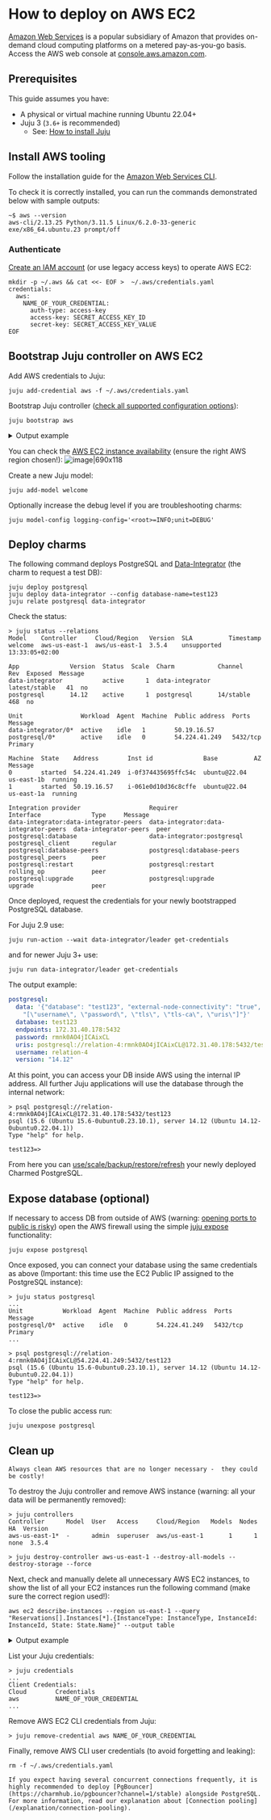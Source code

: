# How to deploy on AWS EC2

[Amazon Web Services](https://aws.amazon.com/) is a popular subsidiary of Amazon that provides on-demand cloud computing platforms on a metered pay-as-you-go basis. Access the AWS web console at [console.aws.amazon.com](https://console.aws.amazon.com/).

## Prerequisites

This guide assumes you have:

* A physical or virtual machine running Ubuntu 22.04+
* Juju 3 (`3.6+` is recommended)
  * See: [How to install Juju](https://documentation.ubuntu.com/juju/3.6/howto/manage-juju/#install-juju)

## Install AWS tooling

Follow the installation guide for the [Amazon Web Services CLI](https://docs.aws.amazon.com/cli/latest/userguide/getting-started-install.html).

To check it is correctly installed, you can run the commands demonstrated below with sample outputs:

```text
~$ aws --version
aws-cli/2.13.25 Python/3.11.5 Linux/6.2.0-33-generic exe/x86_64.ubuntu.23 prompt/off
```

### Authenticate

[Create an IAM account](https://docs.aws.amazon.com/eks/latest/userguide/getting-started-console.html) (or use legacy access keys) to operate AWS EC2:

```text
mkdir -p ~/.aws && cat <<- EOF >  ~/.aws/credentials.yaml
credentials:
  aws:
    NAME_OF_YOUR_CREDENTIAL:
      auth-type: access-key
      access-key: SECRET_ACCESS_KEY_ID
      secret-key: SECRET_ACCESS_KEY_VALUE
EOF
```

<!--- TODO, teach Juju to use `aws configure` format:
```text
~$ aws configure
AWS Access Key ID [None]: SECRET_ACCESS_KEY_ID
AWS Secret Access Key [None]: SECRET_ACCESS_KEY_VALUE
Default region name [None]: eu-west-3
Default output format [None]:
```
Check AWS credentials:
```text
~$ aws sts get-caller-identity
{
    "UserId": "1234567890",
    "Account": "1234567890",
    "Arn": "arn:aws:iam::1234567890:root"
}
```
--->

## Bootstrap Juju controller on AWS EC2

Add AWS credentials to Juju:

```text
juju add-credential aws -f ~/.aws/credentials.yaml
```

Bootstrap Juju controller ([check all supported configuration options](https://juju.is/docs/juju/amazon-ec2)):

```text
juju bootstrap aws
```
<details><summary>Output example</summary>

```text
> juju bootstrap aws
Creating Juju controller "aws-us-east-1" on aws/us-east-1
Looking for packaged Juju agent version 3.5.4 for amd64
Located Juju agent version 3.5.4-ubuntu-amd64 at https://juju-dist-aws.s3.amazonaws.com/agents/agent/3.5.4/juju-3.5.4-linux-amd64.tgz
Launching controller instance(s) on aws/us-east-1...
 - i-0f4615983d113166d (arch=amd64 mem=8G cores=2)           
Installing Juju agent on bootstrap instance
Waiting for address
Attempting to connect to 54.226.221.6:22
Attempting to connect to 172.31.20.34:22
Connected to 54.226.221.6
Running machine configuration script...
Bootstrap agent now started
Contacting Juju controller at 54.226.221.6 to verify accessibility...

Bootstrap complete, controller "aws-us-east-1" is now available
Controller machines are in the "controller" model

Now you can run
	juju add-model <model-name>
to create a new model to deploy workloads.
```
</details>

You can check the [AWS EC2 instance availability](https://us-east-1.console.aws.amazon.com/ec2/home?region=us-east-1#Instances:instanceState=running) (ensure the right AWS region chosen!):
![image|690x118](aws-ec2-availability.png)

Create a new Juju model:

```text
juju add-model welcome
```

Optionally increase the debug level if you are troubleshooting charms:

```text
juju model-config logging-config='<root>=INFO;unit=DEBUG'
```

## Deploy charms

The following command deploys PostgreSQL and [Data-Integrator](https://charmhub.io/data-integrator) (the charm to request a test DB):

```text
juju deploy postgresql
juju deploy data-integrator --config database-name=test123
juju relate postgresql data-integrator
```

Check the status:

```text
> juju status --relations
Model    Controller     Cloud/Region   Version  SLA          Timestamp
welcome  aws-us-east-1  aws/us-east-1  3.5.4    unsupported  13:33:05+02:00

App              Version  Status  Scale  Charm            Channel        Rev  Exposed  Message
data-integrator           active      1  data-integrator  latest/stable   41  no       
postgresql       14.12    active      1  postgresql       14/stable      468  no       

Unit                Workload  Agent  Machine  Public address  Ports     Message
data-integrator/0*  active    idle   1        50.19.16.57               
postgresql/0*       active    idle   0        54.224.41.249   5432/tcp  Primary

Machine  State    Address        Inst id              Base          AZ          Message
0        started  54.224.41.249  i-0f374435695ffc54c  ubuntu@22.04  us-east-1b  running
1        started  50.19.16.57    i-061e0d10d36c8cffe  ubuntu@22.04  us-east-1a  running

Integration provider                   Requirer                               Interface              Type     Message
data-integrator:data-integrator-peers  data-integrator:data-integrator-peers  data-integrator-peers  peer     
postgresql:database                    data-integrator:postgresql             postgresql_client      regular  
postgresql:database-peers              postgresql:database-peers              postgresql_peers       peer     
postgresql:restart                     postgresql:restart                     rolling_op             peer     
postgresql:upgrade                     postgresql:upgrade                     upgrade                peer  
```

Once deployed, request the credentials for your newly bootstrapped PostgreSQL database.

For Juju 2.9 use:
```text
juju run-action --wait data-integrator/leader get-credentials
```
and for newer Juju 3+ use:
```text
juju run data-integrator/leader get-credentials
```

The output example:
```yaml
postgresql:
  data: '{"database": "test123", "external-node-connectivity": "true", "requested-secrets":
    "[\"username\", \"password\", \"tls\", \"tls-ca\", \"uris\"]"}'
  database: test123
  endpoints: 172.31.40.178:5432
  password: rmnk0AO4jICAixCL
  uris: postgresql://relation-4:rmnk0AO4jICAixCL@172.31.40.178:5432/test123
  username: relation-4
  version: "14.12"
```

At this point, you can access your DB inside AWS using the internal IP address. All further Juju applications will use the database through the internal network:
```text
> psql postgresql://relation-4:rmnk0AO4jICAixCL@172.31.40.178:5432/test123
psql (15.6 (Ubuntu 15.6-0ubuntu0.23.10.1), server 14.12 (Ubuntu 14.12-0ubuntu0.22.04.1))
Type "help" for help.

test123=> 
```

From here you can [use/scale/backup/restore/refresh](/tutorial/index) your newly deployed Charmed PostgreSQL.

## Expose database (optional)

If necessary to access DB from outside of AWS (warning: [opening ports to public is risky](https://www.beyondtrust.com/blog/entry/what-is-an-open-port-what-are-the-security-implications)) open the AWS firewall using the simple [juju expose](https://juju.is/docs/juju/juju-expose) functionality: 
```text
juju expose postgresql
```

Once exposed, you can connect your database using the same credentials as above (Important: this time use the EC2 Public IP assigned to the PostgreSQL instance):
```text
> juju status postgresql
...
Unit           Workload  Agent  Machine  Public address  Ports     Message
postgresql/0*  active    idle   0        54.224.41.249   5432/tcp  Primary
...

> psql postgresql://relation-4:rmnk0AO4jICAixCL@54.224.41.249:5432/test123
psql (15.6 (Ubuntu 15.6-0ubuntu0.23.10.1), server 14.12 (Ubuntu 14.12-0ubuntu0.22.04.1))
Type "help" for help.

test123=> 
```
To close the public access run:
```text
juju unexpose postgresql
```
## Clean up

```{caution}
Always clean AWS resources that are no longer necessary -  they could be costly!
```

To destroy the Juju controller and remove AWS instance (warning: all your data will be permanently removed):
```text
> juju controllers
Controller      Model  User   Access     Cloud/Region   Models  Nodes    HA  Version
aws-us-east-1*  -      admin  superuser  aws/us-east-1       1      1  none  3.5.4  

> juju destroy-controller aws-us-east-1 --destroy-all-models --destroy-storage --force
```

Next, check and manually delete all unnecessary AWS EC2 instances, to show the list of all your EC2 instances run the following command (make sure the correct region used!): 
```text
aws ec2 describe-instances --region us-east-1 --query "Reservations[].Instances[*].{InstanceType: InstanceType, InstanceId: InstanceId, State: State.Name}" --output table
```
<details><summary>Output example</summary>

```text
-------------------------------------------------------
|                  DescribeInstances                  |
+---------------------+----------------+--------------+
|     InstanceId      | InstanceType   |    State     |
+---------------------+----------------+--------------+
|  i-0f374435695ffc54c|  m7i.large     |  terminated  |
|  i-0e1e8279f6b2a08e0|  m7i.large     |  terminated  |
|  i-061e0d10d36c8cffe|  m7i.large     |  terminated  |
|  i-0f4615983d113166d|  m7i.large     |  terminated  |
+---------------------+----------------+--------------+
```
</details>

List your Juju credentials:
```text
> juju credentials
...
Client Credentials:
Cloud        Credentials
aws          NAME_OF_YOUR_CREDENTIAL
...
```
Remove AWS EC2 CLI credentials from Juju:
```text
> juju remove-credential aws NAME_OF_YOUR_CREDENTIAL
```

Finally, remove AWS CLI user credentials (to avoid forgetting and leaking):
```text
rm -f ~/.aws/credentials.yaml
```

```{note}
If you expect having several concurrent connections frequently, it is highly recommended to deploy [PgBouncer](https://charmhub.io/pgbouncer?channel=1/stable) alongside PostgreSQL. For more information, read our explanation about [Connection pooling](/explanation/connection-pooling).
```

